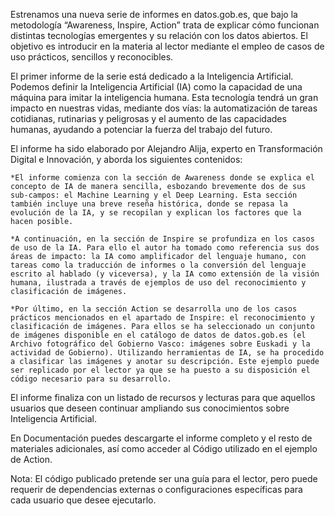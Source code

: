 Estrenamos una nueva serie de informes en datos.gob.es, que bajo la metodología “Awareness, Inspire, Action” trata de explicar cómo funcionan distintas tecnologías emergentes y su relación con los datos abiertos. El objetivo es introducir en la materia al lector mediante el empleo de casos de uso prácticos, sencillos y reconocibles.

El primer informe de la serie está dedicado a la Inteligencia Artificial. Podemos definir la Inteligencia Artificial (IA) como la capacidad de una máquina para imitar la inteligencia humana. Esta tecnología tendrá un gran impacto en nuestras vidas, mediante dos vías: la automatización de tareas cotidianas, rutinarias y peligrosas y el aumento de las capacidades humanas, ayudando a potenciar la fuerza del trabajo del futuro.

El informe ha sido elaborado por Alejandro Alija, experto en Transformación Digital e Innovación, y aborda los siguientes contenidos:

	*El informe comienza con la sección de Awareness donde se explica el concepto de IA de manera sencilla, esbozando brevemente dos de sus sub-campos: el Machine Learning y el Deep Learning. Esta sección también incluye una breve reseña histórica, donde se repasa la evolución de la IA, y se recopilan y explican los factores que la hacen posible.

	*A continuación, en la sección de Inspire se profundiza en los casos de uso de la IA. Para ello el autor ha tomado como referencia sus dos áreas de impacto: la IA como amplificador del lenguaje humano, con tareas como la traducción de informes o la conversión del lenguaje escrito al hablado (y viceversa), y la IA como extensión de la visión humana, ilustrada a través de ejemplos de uso del reconocimiento y clasificación de imágenes. 

	*Por último, en la sección Action se desarrolla uno de los casos prácticos mencionados en el apartado de Inspire: el reconocimiento y clasificación de imágenes. Para ellos se ha seleccionado un conjunto de imágenes disponible en el catálogo de datos de datos.gob.es (el Archivo fotográfico del Gobierno Vasco: imágenes sobre Euskadi y la actividad de Gobierno). Utilizando herramientas de IA, se ha procedido a clasificar las imágenes y anotar su descripción. Este ejemplo puede ser replicado por el lector ya que se ha puesto a su disposición el código necesario para su desarrollo.

El informe finaliza con un listado de recursos y lecturas para que aquellos usuarios que deseen continuar ampliando sus conocimientos sobre Inteligencia Artificial.

En Documentación puedes descargarte el informe completo y el resto de materiales adicionales, así como acceder al Código utilizado en el ejemplo de Action.

Nota: El código publicado pretende ser una guía para el lector, pero puede requerir de dependencias externas o configuraciones específicas para cada usuario que desee ejecutarlo.​